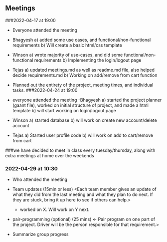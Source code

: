  ## Meetings

###2022-04-17 at 19:00
- Everyone attended the meeting
- Bhagyesh
	a) added some use cases, and functional/non-functional requirements
	b) Will create a basic html/css template 
- Winson
	a) wrote majority of use-cases, and did some functional/non-functional requirements
	b) Implementing the login/logout page
- Tejas
	a) updated meetings.md as well as readme.md file, also helped decide requirements.md
	b) Working on add/remove from cart function

- Planned out the entirety of the project, meeting times, and individual tasks.
###2022-04-24 at 19:00
- everyone attended the meeting
-Bhagyesh
	a) started the project planner (gaant file), worked on initial structure of project, and made a html template
	b) will start working on login/logout page
- Winson
	a) started database
	b) will work on create new account/delete account
- Tejas
	a) Started user profile code
	b) will work on add to cart/remove from cart


###we have decided to meet in class every tuesday/thursday, along with extra meetings at home over the weekends




### 2022-04-29 at 10:30
- Who attended the meeting
- Team updates (15min or less)
  <Each team member gives an update of what they did from the last meeting and what they plan to do next. If they are stuck, bring it up here to see if others can help.>
  - <name> worked on X. Will work on Y next. 

- pair-programming (optional) (25 mins)
  <- Pair program on one part of the project. Driver will be the person responsible for that requirement.>

- Summarize group progress
